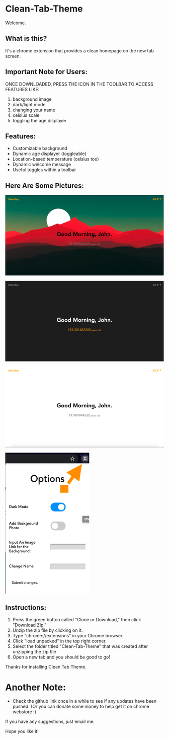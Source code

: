 # Clean-Tab-Theme

Welcome. 

## What is this?
It's a chrome extension that provides a clean homepage on the new tab screen.

## Important Note for Users:
  ONCE DOWNLOADED, PRESS THE ICON IN THE TOOLBAR TO ACCESS FEATURES LIKE:
  1. background image
  2. dark/light mode
  3. changing your name
  4. celsius scale
  5. toggling the age displayer
  
## Features:
* Customizable background
* Dynamic age displayer (toggleable)
* Location-based temperature (celsius too)
* Dynamic welcome message
* Useful toggles within a toolbar
  
## Here Are Some Pictures:
 <a href="Images/Background-Test.png"><img src="Images/Background-Test.png" alt="Background-Test" border="0"></a>
 
<a href="Images/Dark-Mode-Test.png"><img src="Images/Dark-Mode-Test.png" alt="Dark-Mode-Test" border="0"></a>

<a href="Images/Light-Mode-Test.png"><img src="Images/Light-Mode-Test.png" alt="Light-Mode-Test" border="0"></a>

<a href="Images/Options-Popup.png"><img src="Images/Options-Popup.png" alt="Screen-Shot-2019-12-28-at-8-08-06-AM" border="0"></a>

## Instructions: 

1. Press the green button called "Clone or Download," then click "Download Zip."
2. Unzip the zip file by clicking on it. 
3. Type "chrome://extensions" in your Chrome browser.
4. Click "load unpacked" in the top right corner.
5. Select the folder titled "Clean-Tab-Theme" that was created after unzipping the zip file
6. Open a new tab and you should be good to go!

Thanks for installing Clean Tab Theme.

# Another Note:
- Check the github link once in a while to see if any updates have been pushed. (Or you can donate some money to help get it on chrome webstore :)

If you have any suggestions, just email me.

Hope you like it!
